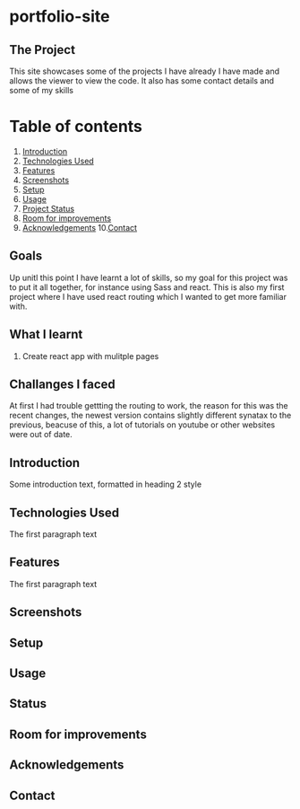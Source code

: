 # portfolio-site

## The Project
This site showcases some of the projects I have already I have made and allows the viewer to view the code. It also has some contact details and some of my skills 



# Table of contents
1. [Introduction](#introduction)
2. [Technologies Used](#paragraph1)
3. [Features](#features-paragraph)
4. [Screenshots](#screenshot)
5. [Setup](#setup-paragraph)
6. [Usage](#usage-paragraph)
7. [Project Status](#status-paragraph)
8. [Room for improvements](#imporvements-paragraph)
9. [Acknowledgements](#Acknowledgements-paragraph)
10.[Contact](#contact-paragraph)







## Goals
Up unitl this point I have learnt a lot of skills, so my goal for this project was to put it all together, for instance using Sass and react. This is also my first project where I have used react routing which I wanted to get more familiar with. 

## What I learnt 
1) Create react app with mulitple pages 


## Challanges I faced 
At first I had trouble gettting the routing to work, the reason for this was the recent changes, the newest version contains slightly different synatax to the previous, beacuse of this, a lot of tutorials on youtube or other websites were out of date. 


## Introduction <a name="introduction"></a>
Some introduction text, formatted in heading 2 style

## Technologies Used <a name="paragraph1"></a>
The first paragraph text

## Features <a name="features-paragraph"></a>
The first paragraph text

## Screenshots <a name="screenshot"></a>

## Setup <a name="setup-paragraph"></a>

## Usage <a name="#usage-paragraph"></a>

## Status <a name="#status-paragraph"></a>

## Room for improvements <a name="#imporvements-paragraph"></a>

## Acknowledgements <a name="#Acknowledgements-paragraph"></a>

## Contact <a name="#Contact-paragraph"></a>
